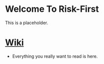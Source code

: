 # Welcome To Risk-First

This is a placeholder.  


# [Wiki]((https://github.com/risk-first/website/wiki))

- Everything you really want to read is here.
